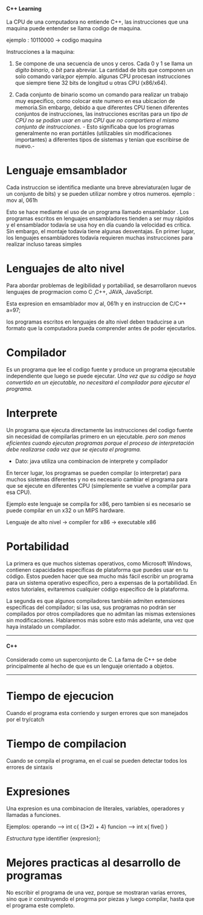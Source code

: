 #### C++ Learning

La CPU de una computadora no entiende C++, las instrucciones que una maquina puede entender se llama codigo de maquina.

ejemplo : 10110000 -> codigo maquina

Instrucciones a la maquina:
1. Se compone de una secuencia de unos y ceros. Cada 0 y 1 se llama un *digito binario*, o *bit* para abreviar.
La cantidad de bits que componen un solo comando varia;por ejemplo. algunas CPU procesan instrucciones que siempre tiene 32 bits de longitud u otras CPU (x86/x64).

2. Cada conjunto de binario scomo un comando para realizar un trabajo muy especifico, como colocar este numero en esa ubicacion de memoria.Sin embargo, debido a que diferentes CPU tienen diferentes conjuntos de instrucciones, las instrucciones escritas para un *tipo de CPU no se podían usar en una CPU que no compartiera el mismo conjunto de instrucciones*. - Esto significaba que los programas generalmente no eran portátiles (utilizables sin modificaciones importantes) a diferentes tipos de sistemas y tenían que escribirse de nuevo.-

# Lenguaje emsamblador 
Cada instruccion se identifica mediante una breve abreviatura(en lugar de un conjunto de bits) y se pueden utilizar nombre y otros numeros.
ejemplo : mov al, 061h

 Esto se hace mediante el uso de un programa llamado ensamblador . Los programas escritos en lenguajes ensambladores tienden a ser muy rápidos y el ensamblador todavía se usa hoy en día cuando la velocidad es crítica.
 Sin embargo, el montaje todavía tiene algunas desventajas. En primer lugar, los lenguajes ensambladores todavía requieren muchas instrucciones para realizar incluso tareas simples

 # Lenguajes de alto nivel
 Para abordar problemas de legibilidad y portabiliad, se desarrollaron nuevos lenguajes de progrmacion como C ,C++, JAVA, JavaScript.
 
 Esta expresion en emsamblador mov al, 061h y en instruccion de C/C++ a=97;

  los programas escritos en lenguajes de alto nivel deben traducirse a un formato que la computadora pueda comprender antes de poder ejecutarlos.

# Compilador
Es un programa que lee el codigo fuente y produce un programa ejecutable  independiente que luego se puede ejecutar.
*Una vez que su código se haya convertido en un ejecutable, no necesitará el compilador para ejecutar el programa.*


# Interprete 
Un programa que ejecuta directamente las instrucciones del codigo fuente sin necesidad de compilarlas primero en un ejecutable.
*pero son menos eficientes cuando ejecutan programas porque el proceso de interpretación debe realizarse cada vez que se ejecuta el programa.*

- Dato: java utiliza una combinacion de interprete y compilador

En tercer lugar, los programas se pueden compilar (o interpretar) para muchos sistemas diferentes y no es necesario cambiar el programa para que se ejecute en diferentes CPU (simplemente se vuelve a compilar para esa CPU).

Ejemplo este lenguaje se compila for x86, pero tambien si es necesario se puede compilar  en un x32 o un MIPS hardware.

Lenguaje de alto nivel -> compiler for x86 -> executable x86

# Portabilidad
La primera es que muchos sistemas operativos, como Microsoft Windows, contienen capacidades específicas de plataforma que puedes usar en tu código. Estos pueden hacer que sea mucho más fácil escribir un programa para un sistema operativo específico, pero a expensas de la portabilidad. En estos tutoriales, evitaremos cualquier código específico de la plataforma.

La segunda es que algunos compiladores también admiten extensiones específicas del compilador; si las usa, sus programas no podrán ser compilados por otros compiladores que no admitan las mismas extensiones sin modificaciones. Hablaremos más sobre esto más adelante, una vez que haya instalado un compilador.

------
#### C++
Considerado como un superconjunto de C. La fama de C++ se debe principalmente al hecho de que es un lenguaje orientado a objetos.


____
# Tiempo de ejecucion
Cuando el programa esta corriendo  y surgen errores que son manejados por el try/catch

# Tiempo de compilacion
Cuando se compila el programa, en el cual se pueden detectar todos los errores de sintaxis


# Expresiones
Una expresion es una combinacion de literales, variables, operadores y llamadas a funciones.

Ejemplos:
operando --> int c{ (3*2) + 4}
funcion --> int x{ five() }

*Estructura*
type identifier {expresion};

# Mejores practicas al desarrollo de programas
No escribir el programa de una vez, porque se mostraran varias errores, sino que ir construyendo el progrma por piezas y luego compilar, hasta que el programa este completo.

